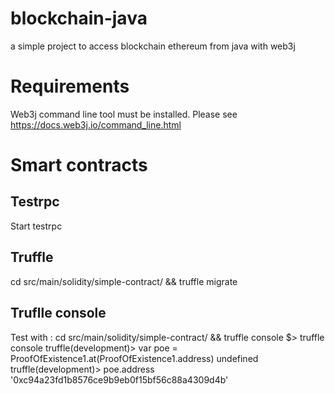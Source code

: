 # blockchain-java
a simple project to access blockchain ethereum from java with web3j

# Requirements
Web3j command line tool must be installed. Please see https://docs.web3j.io/command_line.html


# Smart contracts
## Testrpc
Start testrpc
## Truffle 
 cd src/main/solidity/simple-contract/ && truffle migrate
## Truflle console
Test with : cd src/main/solidity/simple-contract/ && truffle console 
$> truffle console
truffle(development)> var poe = ProofOfExistence1.at(ProofOfExistence1.address)
undefined
truffle(development)> poe.address
'0xc94a23fd1b8576ce9b9eb0f15bf56c88a4309d4b'


